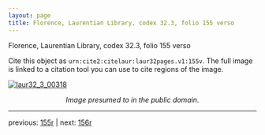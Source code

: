 ```yaml
---
layout: page
title: Florence, Laurentian Library, codex 32.3, folio 155 verso
---
```


Florence, Laurentian Library, codex 32.3, folio 155 verso

Cite this object as `urn:cite2:citelaur:laur32pages.v1:155v`.  The full image is linked to a citation tool you can use to cite regions of the image.

[![laur32_3_00318](http://www.homermultitext.org/iipsrv?IIIF=/project/homer/pyramidal/deepzoom/citelaur/laur32imgs/v1/laur32_3_00318.tif/full/800,/0/default.jpg)](http://www.homermultitext.org/ict2/?urn=urn:cite2:citelaur:laur32imgs.v1:laur32_3_00318) 

<p style="text-align: center; font-style: italic;">Image presumed to in the public domain.</p>

---

previous: [155r](../155r/) | next: [156r](../156r/)